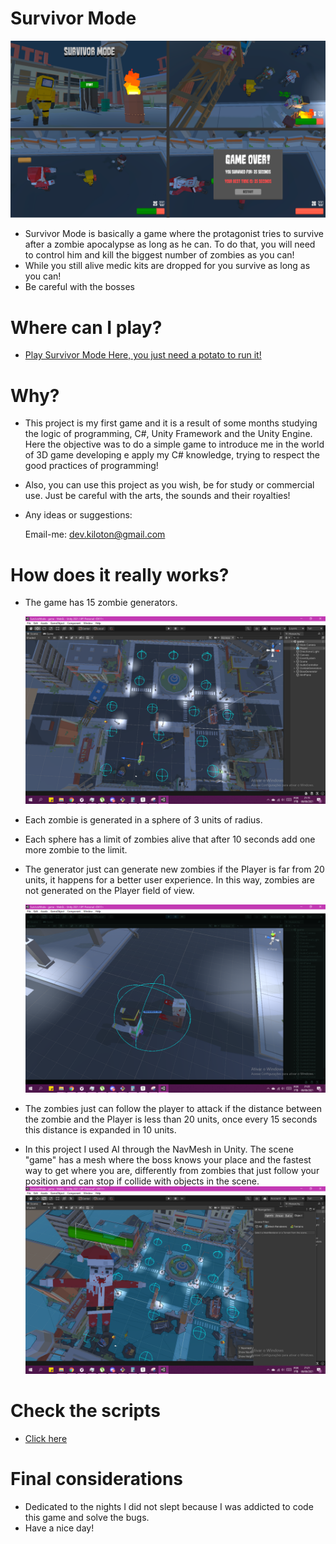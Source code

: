 # Survivor Mode #

![alt](https://github.com/devkiloton/SurvivorMode/blob/master/SurvivorMode/Assets/Samples/GithubImages/Gameplay.png)

- Survivor Mode is basically a game where the protagonist tries to survive after a zombie apocalypse as long as he can. To do that, you will need to control him and kill the biggest number of zombies as you can!
- While you still alive medic kits are dropped for you survive as long as you can!
- Be careful with the bosses

# Where can I play?

- [Play Survivor Mode Here, you just need a potato to run it!](https://devkiloton.itch.io/survivor-mode)

# Why? 

- This project is my first game and it is a result of some months studying the logic of programming, C#,  Unity Framework and the Unity Engine. Here the objective was to do a simple game to introduce me in the world of 3D game developing e apply my C# knowledge, trying to respect the good practices of programming!

- Also, you can use this project as you wish, be for study or commercial use. Just be careful with the arts, the sounds and their royalties! 

- Any ideas or suggestions:

  Email-me: dev.kiloton@gmail.com

# How does it really works?

- The game has 15 zombie generators.

  ![alt](https://github.com/devkiloton/SurvivorMode/blob/master/SurvivorMode/Assets/Samples/GithubImages/2021-06-06%20(16).png)

- Each zombie is generated in a sphere of 3 units of radius.

- Each sphere has a limit of zombies alive that after 10 seconds add one more zombie to the limit.

- The generator just can generate new zombies if the Player is far from 20 units, it happens for a better user experience. In this way, zombies are not generated on the Player field of view.

  ![alt](https://github.com/devkiloton/SurvivorMode/blob/master/SurvivorMode/Assets/Samples/GithubImages/2021-06-06%20(19).png)

- The zombies just can follow the player to attack if the distance between the zombie and the Player is less than 20 units, once every 15 seconds this distance is expanded in 10 units.

- In this project I used AI through the NavMesh in Unity. The scene "game" has a mesh where the boss knows your place and the fastest way to get where you are, differently from zombies that just follow your position and can stop if collide with objects in the scene.
  ![alt](https://github.com/devkiloton/SurvivorMode/blob/master/SurvivorMode/Assets/Samples/GithubImages/2021-06-06%20(18).png)

# Check the scripts

- [Click here](https://github.com/devkiloton/SurvivorMode/tree/master/SurvivorMode/Assets/C%23%20scripts)

# Final considerations

- Dedicated to the nights I did not slept because I was addicted to code this game and solve the bugs.
- Have a nice day! 
